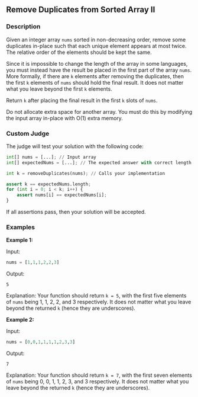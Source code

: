 ## Remove Duplicates from Sorted Array II

### Description
Given an integer array `nums` sorted in non-decreasing order, remove some duplicates in-place such that each unique element appears at most twice. The relative order of the elements should be kept the same.

Since it is impossible to change the length of the array in some languages, you must instead have the result be placed in the first part of the array `nums`. More formally, if there are `k` elements after removing the duplicates, then the first `k` elements of `nums` should hold the final result. It does not matter what you leave beyond the first `k` elements.

Return `k` after placing the final result in the first `k` slots of `nums`.

Do not allocate extra space for another array. You must do this by modifying the input array in-place with O(1) extra memory.

### Custom Judge

The judge will test your solution with the following code:

```python
int[] nums = [...]; // Input array
int[] expectedNums = [...]; // The expected answer with correct length

int k = removeDuplicates(nums); // Calls your implementation

assert k == expectedNums.length;
for (int i = 0; i < k; i++) {
    assert nums[i] == expectedNums[i];
}
```

If all assertions pass, then your solution will be accepted.

### Examples

**Example 1:**

Input:
```python
nums = [1,1,1,2,2,3]
```

Output:
```
5
```

Explanation:
Your function should return `k = 5`, with the first five elements of `nums` being 1, 1, 2, 2, and 3 respectively.
It does not matter what you leave beyond the returned `k` (hence they are underscores).

**Example 2:**

Input:
```python
nums = [0,0,1,1,1,1,2,3,3]
```

Output:
```
7
```

Explanation:
Your function should return `k = 7`, with the first seven elements of `nums` being 0, 0, 1, 1, 2, 3, and 3 respectively.
It does not matter what you leave beyond the returned `k` (hence they are underscores).
